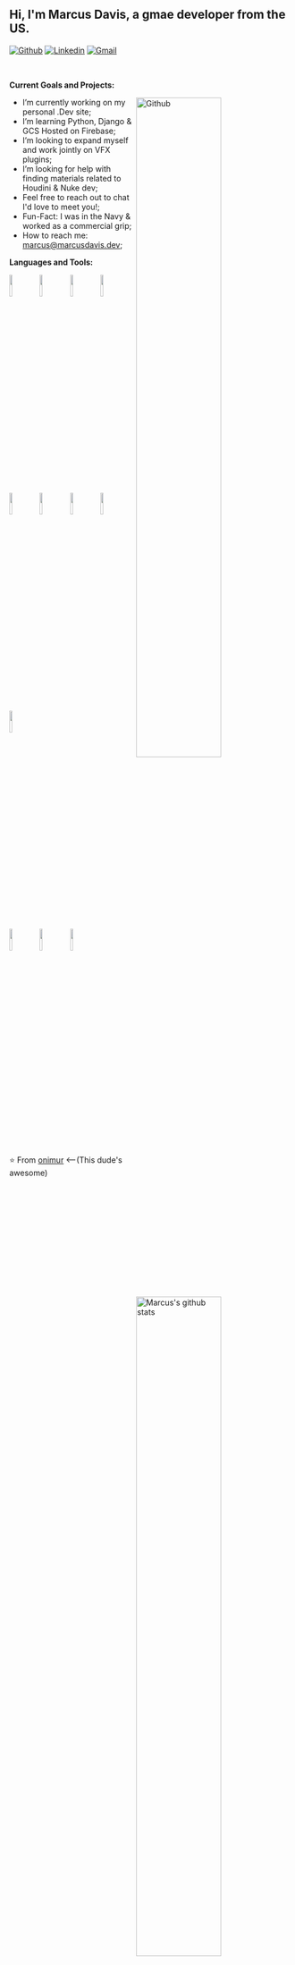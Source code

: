 <!-- Your title -->
## Hi, I'm Marcus Davis, a gmae developer from the US.

<!-- Your badges
You can use the website to generate badges: https://shields.io/
-->

[![Github](https://img.shields.io/badge/-Github-000?style=flat&logo=Github&logoColor=white)](https://github.com/marcus-allen-davis)
[![Linkedin](https://img.shields.io/badge/-LinkedIn-blue?style=flat&logo=Linkedin&logoColor=white)](https://www.linkedin.com/in/marcus-davis-407431227/)
[![Gmail](https://img.shields.io/badge/-Gmail-c14438?style=flat&logo=Gmail&logoColor=white)](mailto:marcus@marcusdavis.dev)

&nbsp;

<!-- Talking about you -->
**Current Goals and Projects:**

<!-- Any image aligned to the right. Beware the width -->
<img width="55%" align="right" alt="Github" src="https://raw.githubusercontent.com/onimur/.github/master/.resources/git-header.svg" />

- I’m currently working on my personal .Dev site;
- I’m learning Python, Django & GCS Hosted on Firebase; 
- I’m looking to expand myself and work jointly on VFX plugins;
- I’m looking for help with finding materials related to Houdini & Nuke dev;
- Feel free to reach out to chat I'd love to meet you!;
- Fun-Fact: I was in the Navy & worked as a commercial grip;
- How to reach me: marcus@marcusdavis.dev;

**Languages and Tools:** 

<!-- Your github readme stats
You can use this api: https://github.com/anuraghazra/github-readme-stats
-->
<p>
  <a href="https://github.com/marcus-allen-davis/handle-path-oz">
    <img width="55%" align="right" alt="Marcus's github stats" src="https://github-readme-stats.vercel.app/api?username=marcus-allen-davis&show_icons=true&hide_border=true" />
  </a>
  
  <!-- Your languages and tools. Be careful with the alignment. 
  You can use this sites to get logos: https://www.vectorlogo.zone or https://simpleicons.org/
  -->
  <code><img width="10%" src="https://www.vectorlogo.zone/logos/javascript/javascript-ar21.svg"></code>
  <code><img width="10%" src="https://www.vectorlogo.zone/logos/djangoproject/djangoproject-ar21.svg"></code>
  <code><img width="10%" src="https://www.vectorlogo.zone/logos/w3_html5/w3_html5-ar21.svg"></code>
  <code><img width="10%" src="https://www.vectorlogo.zone/logos/w3_css/w3_css-ar21.svg"></code>
  <code><img width="10%" src="https://www.vectorlogo.zone/logos/python/python-ar21.svg"></code>
  <code><img width="10%" src="https://www.vectorlogo.zone/logos/google_cloud/google_cloud-ar21.svg"></code>
  <code><img width="10%" src="https://www.vectorlogo.zone/logos/getbootstrap/getbootstrap-ar21.svg"></code>
  <code><img width="10%" src="https://www.vectorlogo.zone/logos/docker/docker-ar21.svg"></code>
  <code><img width="10%" src="https://www.vectorlogo.zone/logos/json/json-ar21.svg"></code>
  <br />
  <code><img width="10%" src="https://www.vectorlogo.zone/logos/sqlite/sqlite-ar21.svg"></code>
  <code><img width="10%" src="https://www.vectorlogo.zone/logos/firebase/firebase-ar21.svg"></code>
  <code><img width="10%" src="https://www.vectorlogo.zone/logos/git-scm/git-scm-ar21.svg"></code>
</p>

⭐️ From [onimur](https://github.com/onimur) <--(This dude's awesome)
